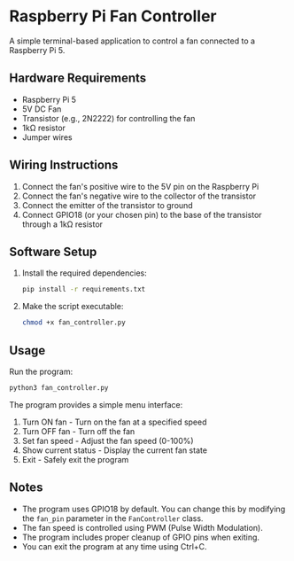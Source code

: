 # Raspberry Pi Fan Controller

A simple terminal-based application to control a fan connected to a Raspberry Pi 5.

## Hardware Requirements

- Raspberry Pi 5
- 5V DC Fan
- Transistor (e.g., 2N2222) for controlling the fan
- 1kΩ resistor
- Jumper wires

## Wiring Instructions

1. Connect the fan's positive wire to the 5V pin on the Raspberry Pi
2. Connect the fan's negative wire to the collector of the transistor
3. Connect the emitter of the transistor to ground
4. Connect GPIO18 (or your chosen pin) to the base of the transistor through a 1kΩ resistor

## Software Setup

1. Install the required dependencies:
   ```bash
   pip install -r requirements.txt
   ```

2. Make the script executable:
   ```bash
   chmod +x fan_controller.py
   ```

## Usage

Run the program:
```bash
python3 fan_controller.py
```

The program provides a simple menu interface:
1. Turn ON fan - Turn on the fan at a specified speed
2. Turn OFF fan - Turn off the fan
3. Set fan speed - Adjust the fan speed (0-100%)
4. Show current status - Display the current fan state
5. Exit - Safely exit the program

## Notes

- The program uses GPIO18 by default. You can change this by modifying the `fan_pin` parameter in the `FanController` class.
- The fan speed is controlled using PWM (Pulse Width Modulation).
- The program includes proper cleanup of GPIO pins when exiting.
- You can exit the program at any time using Ctrl+C. 